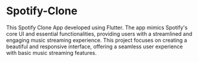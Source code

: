# Spotify-Clone
This Spotify Clone App developed using Flutter. The app mimics Spotify's core UI and essential functionalities, providing users with a streamlined and engaging music streaming experience. This project focuses on creating a beautiful and responsive interface, offering a seamless user experience with basic music streaming features.
